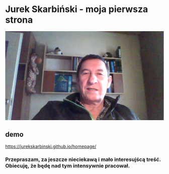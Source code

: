 # Jurek Skarbiński - moja pierwsza strona
![Jurek](images/jerzy.jpg)
## demo 
 https://jurekskarbinski.github.io/homepage/
### Przepraszam, za jeszcze nieciekawą i mało interesujścą treść. Obiecuję, że będę nad tym intensywnie pracował.
